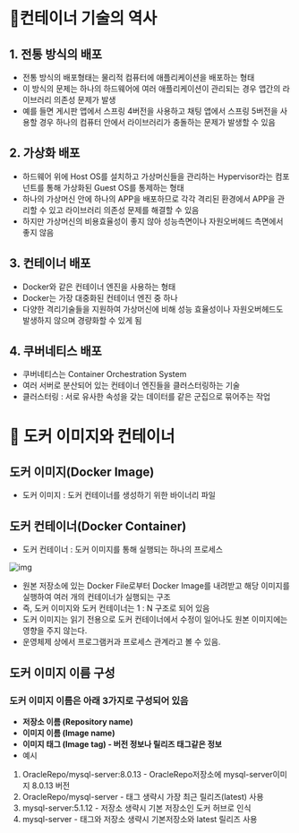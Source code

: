 # 🚢컨테이너 기술의 역사

## 1. 전통 방식의 배포

* 전통 방식의 배포형태는 물리적 컴퓨터에 애플리케이션을 배포하는 형태
* 이 방식의 문제는 하나의 하드웨어에 여러 애플리케이션이 관리되는 경우 앱간의 라이브러리 의존성 문제가 발생
* 예를 들면 게시판 앱에서 스프링 4버전을 사용하고 채팅 앱에서 스프링 5버전을 사용할 경우 하나의 컴퓨터 안에서 라이브러리가 충돌하는 문제가 발생할 수 있음

## 2. 가상화 배포

* 하드웨어 위에 Host OS를 설치하고 가상머신들을 관리하는 Hypervisor라는 컴포넌트를 통해 가상화된 Guest OS를 통제하는 형태
* 하나의 가상머신 안에 하나의 APP을 배포하므로 각각 격리된 환경에서 APP을 관리할 수 있고 라이브러리 의존성 문제를 해결할 수 있음
* 하지만 가상머신의 비용효율성이 좋지 않아 성능측면이나 자원오버헤드 측면에서 좋지 않음

## 3. 컨테이너 배포

* Docker와 같은 컨테이너 엔진을 사용하는 형태
* Docker는 가장 대중화된 컨테이너 엔진 중 하나
* 다양한 격리기술들을 지원하여 가상머신에 비해 성능 효율성이나 자원오버헤드도 발생하지 않으며 경량화할 수 있게 됨

## 4. 쿠버네티스 배포

* 쿠버네티스는 Container Orchestration System
* 여러 서버로 분산되어 있는 컨테이너 엔진들을 클러스터링하는 기술
* 클러스터링 : 서로 유사한 속성을 갖는 데이터를 같은 군집으로 묶어주는 작업


# 🚢 도커 이미지와 컨테이너

## 도커 이미지(Docker Image)

- 도커 이미지 : 도커 컨테이너를 생성하기 위한 바이너리 파일

## 도커 컨테이너(Docker Container)

- 도커 컨테이너 : 도커 이미지를 통해 실행되는 하나의 프로세스

![img](https://nohitnorun.notion.site/image/https%3A%2F%2Fs3-us-west-2.amazonaws.com%2Fsecure.notion-static.com%2F2aab6e19-4073-4d61-805b-5ad8339a9555%2FUntitled.png?table=block&id=39879ce3-6350-4b31-8ea4-a4acf1ff79a3&spaceId=93bcb278-6084-4807-9932-df65b17cb21a&width=2000&userId=&cache=v2)

* 원본 저장소에 있는 Docker File로부터 Docker Image를 내려받고 해당 이미지를 실행하여 여러 개의 컨테이너가 실행되는 구조
* 즉, 도커 이미지와 도커 컨테이너는 1 : N 구조로 되어 있음
* 도커 이미지는 읽기 전용으로 도커 컨테이너에서 수정이 일어나도 원본 이미지에는 영향을 주지 않는다.
* 운영체제 상에서 프로그램커과 프로세스 관계라고 볼 수 있음.

## 도커 이미지 이름 구성

### 도커 이미지 이름은 아래 3가지로 구성되어 있음

* **저장소 이름 (Repository name)**
* **이미지 이름 (Image name)**
* **이미지 태그 (Image tag) - 버전 정보나 릴리즈 태그같은 정보**
* 예시

1. OracleRepo/mysql-server:8.0.13  - OracleRepo저장소에 mysql-server이미지 8.0.13 버전
2. OracleRepo/mysql-server             -  태그 생략시 가장 최근 릴리즈(latest) 사용
3. mysql-server:5.1.12                       - 저장소 생략시 기본 저장소인 도커 허브로 인식
4. mysql-server                                  - 태그와 저장소 생략시 기본저장소와 latest 릴리즈 사용

